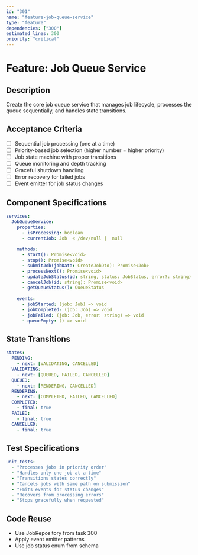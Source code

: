 ```yaml
---
id: "301"
name: "feature-job-queue-service"
type: "feature"
dependencies: ["300"]
estimated_lines: 300
priority: "critical"
---
```


# Feature: Job Queue Service

## Description
Create the core job queue service that manages job lifecycle, processes the queue sequentially, and handles state transitions.

## Acceptance Criteria
- [ ] Sequential job processing (one at a time)
- [ ] Priority-based job selection (higher number = higher priority)
- [ ] Job state machine with proper transitions
- [ ] Queue monitoring and depth tracking
- [ ] Graceful shutdown handling
- [ ] Error recovery for failed jobs
- [ ] Event emitter for job status changes

## Component Specifications
```yaml
services:
  JobQueueService:
    properties:
      - isProcessing: boolean
      - currentJob: Job  < /dev/null |  null
    
    methods:
      - start(): Promise<void>
      - stop(): Promise<void>
      - submitJob(jobData: CreateJobDto): Promise<Job>
      - processNext(): Promise<void>
      - updateJobStatus(id: string, status: JobStatus, error?: string): Promise<void>
      - cancelJob(id: string): Promise<void>
      - getQueueStatus(): QueueStatus
    
    events:
      - jobStarted: (job: Job) => void
      - jobCompleted: (job: Job) => void
      - jobFailed: (job: Job, error: string) => void
      - queueEmpty: () => void
```

## State Transitions
```yaml
states:
  PENDING: 
    - next: [VALIDATING, CANCELLED]
  VALIDATING:
    - next: [QUEUED, FAILED, CANCELLED]
  QUEUED:
    - next: [RENDERING, CANCELLED]
  RENDERING:
    - next: [COMPLETED, FAILED, CANCELLED]
  COMPLETED:
    - final: true
  FAILED:
    - final: true
  CANCELLED:
    - final: true
```

## Test Specifications
```yaml
unit_tests:
  - "Processes jobs in priority order"
  - "Handles only one job at a time"
  - "Transitions states correctly"
  - "Cancels jobs with same path on submission"
  - "Emits events for status changes"
  - "Recovers from processing errors"
  - "Stops gracefully when requested"
```

## Code Reuse
- Use JobRepository from task 300
- Apply event emitter patterns
- Use job status enum from schema
